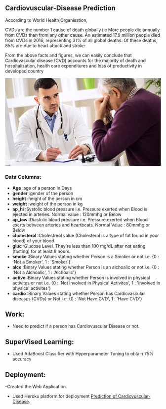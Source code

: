 ## Cardiovuscular-Disease Prediction 

According to World Health Organisation,

CVDs are the number 1 cause of death globally i.e More people die annually from CVDs than from any other cause. An estimated 17.9 million people died from CVDs in 2016, representing 31% of all global deaths. Of these deaths, 85% are due to heart attack and stroke

From the above facts and figures, we can easily conclude that Cardiovascular disease (CVD) accounts for the majority of death and hospitalization, health care expenditures and loss of productivity in developed country

<img src = '/Medical.jpg'>

### Data Columns:
- **Age** :age of a person in Days
- **gender** :gender of the person
- **height** :height of the person in cm
- **weight** :weight of the person in kg
- **ap_hi** :Systolic blood pressure i.e. Pressure exerted when Blood is ejected in arteries. Normal value : 120mmhg or Below
- **ap_low** :Diastolic blood pressure i.e. Pressure exerted when Blood exerts between arteries and heartbeats. Normal Value : 80mmhg or Below
- **cholesterol** :Cholestreol value (Cholesterol is a type of fat found in your blood) of your blood
- **gluc** :Glucose Level. They're less than 100 mg/dL after not eating (fasting) for at least 8 hours. 
- **smoke** :Binary Values stating whether Person is a Smoker or not i.e. {0 : 'Not a Smoker', 1 : 'Smoker'}
- **alco** :Binary Values stating whether Person is an alchoalic or not i.e. {0 : 'Not a Alchoalic', 1 : 'Alchoalic'}
- **active** :Binary Values stating whether Person is involved in physical activites or not i.e. {0 : 'Not involved in Physical Activites', 1 : 'involved in physical activites'}
- **cardio** :Binary Values stating whether Person has Cardiovascular diseases (CVDs) or Not i.e. {0 : 'Not Have CVD', 1 : 'Have CVD'}

## Work:
- Need to predict if a person has Cardiovuscular Disease or not.

## SuperVised Learning:
- Used AdaBoost Classifier with Hyperparameter Tuning to obtain 75% accuracy

## Deployment:
 -Created the Web Application.
- Used Heroku platform for deployment [Prediction of Cardiovuscular-Disease](http://cardiodiseasepredict.herokuapp.com/).


